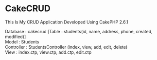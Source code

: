 # CakeCRUD
This Is My CRUD Application Developed Using CakePHP 2.6.1

Database    : cakecrud [Table : students(id, name, address, phone, created, modified)] <br />
Model       : Students<br />
Controller  : StudentsController (index, view, add, edit, delete)<br />
View        : index.ctp, view.ctp, add.ctp, edit.ctp<br />